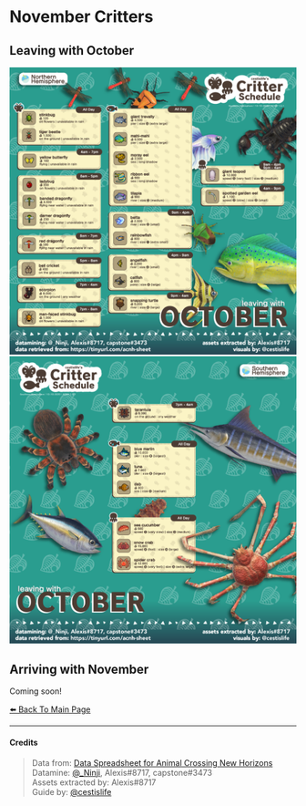 # November Critters

<head>
    <meta name="twitter:card" content="summary" />
    <meta name="twitter:site" content="@cestislife"/>
    <meta name="twitter:title" content="cestislife's Critter Schedule: November"/>
    <meta name="twitter:image" content="https://cestislife.github.io/card.png"/>
</meta>
</head>

## Leaving with October
[![NH Leaving October](/img/NH_oct_out.png)](/img/NH_oct_out.png)
[![SH Leaving October](/img/SH_oct_out.png)](/img/SH_oct_out.png)

## Arriving with November
Coming soon!
   
[⬅️ Back To Main Page](https://cestislife.github.io)

***

#### Credits
> Data from: [Data Spreadsheet for Animal Crossing New Horizons](https://tinyurl.com/acnh-sheet)   
> Datamine: [@_Ninji](https://twitter.com/_ninji), Alexis#8717, capstone#3473   
> Assets extracted by: Alexis#8717   
> Guide by: [@cestislife](https://twitter.com/cestislife)
